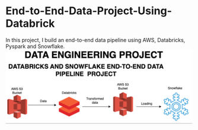 # End-to-End-Data-Project-Using-Databrick

In this project, I build an end-to-end data pipeline using AWS, Databricks, Pyspark and Snowflake.
![Databrick&SnowflakeProject](databricks.png)

